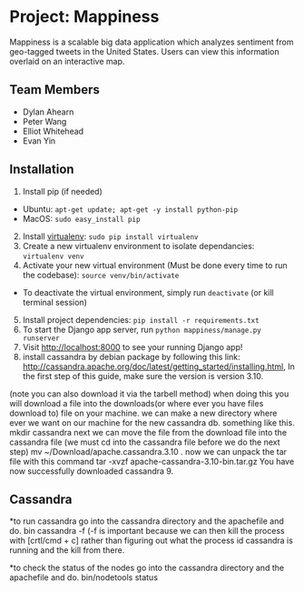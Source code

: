 # Project: Mappiness
Mappiness is a scalable big data application which analyzes sentiment from geo-tagged tweets in the United States. Users can view this information overlaid on an interactive map.


## Team Members
* Dylan Ahearn
* Peter Wang
* Elliot Whitehead
* Evan Yin

## Installation
1. Install pip (if needed)
  * Ubuntu: `apt-get update; apt-get -y install python-pip`
  * MacOS: `sudo easy_install pip`
2. Install [virtualenv](https://virtualenv.pypa.io/en/stable/): `sudo pip install virtualenv`
3. Create a new virtualenv environment to isolate dependancies: `virtualenv venv`
4. Activate your new virtual environment (Must be done every time to run the codebase): `source venv/bin/activate`
  * To deactivate the virtual environment, simply run `deactivate` (or kill terminal session)
5. Install project dependencies: `pip install -r requirements.txt`
6. To start the Django app server, run `python mappiness/manage.py runserver`
7. Visit [http://localhost:8000](https://goo.gl/H8y9c7) to see your running Django app!
8. install cassandra by debian package by following this link: http://cassandra.apache.org/doc/latest/getting_started/installing.html, In the first step of this guide, make sure the version is version 3.10. 

(note you can also download it via the tarbell method)
 when doing this you will download a file into the downloads(or where ever you have files download to) file on your machine. 
we can make a new directory where ever we want on our machine for the new cassandra db.
something like this. mkdir cassandra
next we can move the file from the download file into the cassandra file (we must cd into the cassandra file before we do the next step)
 mv ~/Download/apache.cassandra.3.10 .
now we can unpack the tar file with this command
tar -xvzf apache-cassandra-3.10-bin.tar.gz
You have now successfully downloaded cassandra
9. 

## Cassandra
*to run cassandra go into the cassandra directory and the apachefile and do.
bin cassandra -f (-f is important because we can then kill the process with [crtl/cmd + c] rather than figuring out what the process id cassandra is running and the kill from there.

*to check the status of the nodes go into the cassandra directory and the apachefile and do.
bin/nodetools status
